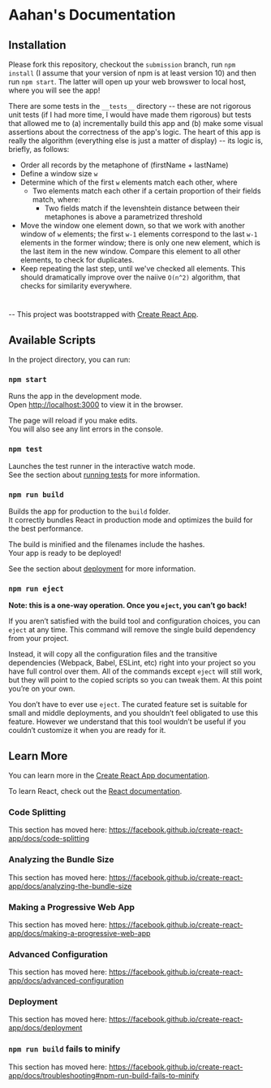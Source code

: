# Aahan's Documentation

## Installation
Please fork this repository, checkout the `submission` branch, run `npm install` (I assume that your version of npm is at least version 10) and then run `npm start`. The latter will open up your web browswer to local host, where you will see the app!

There are some tests in the `__tests__` directory -- these are not rigorous unit tests (if I had more time, I would have made them rigorous) but tests that allowed me to (a) incrementally build this app and (b) make some visual assertions about the correctness of the app's logic. The heart of this app is really the algorithm (everything else is just a matter of display) -- its logic is, briefly, as follows:

- Order all records by the metaphone of (firstName + lastName)
- Define a window size `w`
- Determine which of the first `w` elements match each other, where
    - Two elements match each other if a certain proportion of their fields match, where:
        - Two fields match if the levenshtein distance between their metaphones is above
        a parametrized threshold
- Move the window one element down, so that we work with another window of `w` elements; the
first `w-1` elements correspond to the last `w-1` elements in the former window; there is only
one new element, which is the last item in the new window. Compare this element to all
other elements, to check for duplicates.
- Keep repeating the last step, until we've checked all elements. This should dramatically improve over the naiive `O(n^2)` algorithm, that checks for similarity everywhere.

#

--
This project was bootstrapped with [Create React App](https://github.com/facebook/create-react-app).

## Available Scripts

In the project directory, you can run:

### `npm start`

Runs the app in the development mode.<br>
Open [http://localhost:3000](http://localhost:3000) to view it in the browser.

The page will reload if you make edits.<br>
You will also see any lint errors in the console.

### `npm test`

Launches the test runner in the interactive watch mode.<br>
See the section about [running tests](https://facebook.github.io/create-react-app/docs/running-tests) for more information.

### `npm run build`

Builds the app for production to the `build` folder.<br>
It correctly bundles React in production mode and optimizes the build for the best performance.

The build is minified and the filenames include the hashes.<br>
Your app is ready to be deployed!

See the section about [deployment](https://facebook.github.io/create-react-app/docs/deployment) for more information.

### `npm run eject`

**Note: this is a one-way operation. Once you `eject`, you can’t go back!**

If you aren’t satisfied with the build tool and configuration choices, you can `eject` at any time. This command will remove the single build dependency from your project.

Instead, it will copy all the configuration files and the transitive dependencies (Webpack, Babel, ESLint, etc) right into your project so you have full control over them. All of the commands except `eject` will still work, but they will point to the copied scripts so you can tweak them. At this point you’re on your own.

You don’t have to ever use `eject`. The curated feature set is suitable for small and middle deployments, and you shouldn’t feel obligated to use this feature. However we understand that this tool wouldn’t be useful if you couldn’t customize it when you are ready for it.

## Learn More

You can learn more in the [Create React App documentation](https://facebook.github.io/create-react-app/docs/getting-started).

To learn React, check out the [React documentation](https://reactjs.org/).

### Code Splitting

This section has moved here: https://facebook.github.io/create-react-app/docs/code-splitting

### Analyzing the Bundle Size

This section has moved here: https://facebook.github.io/create-react-app/docs/analyzing-the-bundle-size

### Making a Progressive Web App

This section has moved here: https://facebook.github.io/create-react-app/docs/making-a-progressive-web-app

### Advanced Configuration

This section has moved here: https://facebook.github.io/create-react-app/docs/advanced-configuration

### Deployment

This section has moved here: https://facebook.github.io/create-react-app/docs/deployment

### `npm run build` fails to minify

This section has moved here: https://facebook.github.io/create-react-app/docs/troubleshooting#npm-run-build-fails-to-minify
